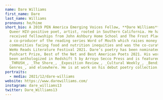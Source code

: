 ```yaml
---
name: Dare Williams
first_name: Dare
last_name: Williams
pronouns: he/hime
short_bio: A 2019 PEN America Emerging Voices Fellow, **Dare Williams** is a
  Queer HIV-positive poet, artist, rooted in Southern California. He has
  received fellowships from John Ashbury Home School and The Frost Place. He is
  a co-producer of the reading series Word of Mouth which raises money for
  communities facing food and nutrition inequities and was the co-curator of the
  WeHo Reads Literature Festival 2021. Dare’s poetry has been nominated for a
  Pushcart Prize, Best of the Net and Best American Poets 2021. His work has
  been anthologized in Redshift 5 by Arroyo Secco Press and is featured in
  _THRUSH_, _The Shore_, _Exposition Review_, _Cultural Weekly_, _Bending
  Genres_, and elsewhere. He is at work on his debut poetry collection.
portraits:
  - media: 2021/12/dare-williams
website: https://www.darewilliams.com/
instagram: dare_williams13
twitter: Dare_Williams13
---
```

